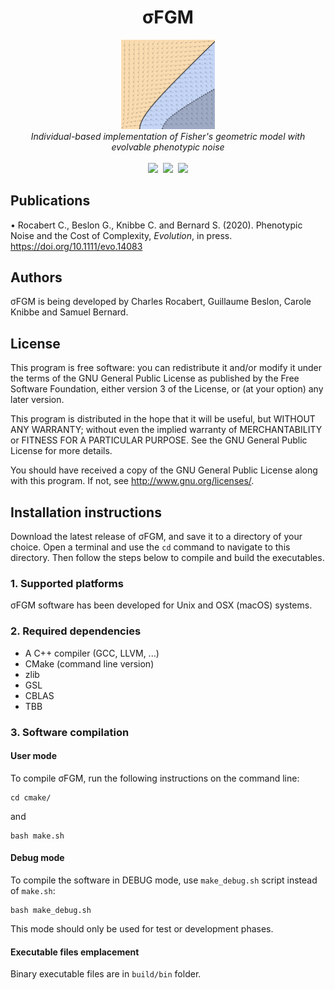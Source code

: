 <h1 align="center">&sigma;FGM</h1>
<p align="center">
<img src="logo/logo.png" width="150">
<br/>
<em>Individual-based implementation of Fisher's geometric model with evolvable phenotypic noise</em>
<br/><br/>
<a href="https://github.com/charlesrocabert/SigmaFGM/releases/latest"><img src="https://img.shields.io/github/release/charlesrocabert/SigmaFGM/all.svg" /></a>&nbsp;
<a href="https://action-badges.now.sh/charlesrocabert/SigmaFGM"><img src="https://action-badges.now.sh/charlesrocabert/MetEvolSim" /></a>&nbsp;
<a href="https://github.com/charlesrocabert/SigmaFGM/LICENSE.html"><img src="https://img.shields.io/badge/License-GPLv3-blue.svg" /></a>
</p>

## Publications

• Rocabert C., Beslon G., Knibbe C. and Bernard S. (2020). Phenotypic Noise and the Cost of Complexity, _Evolution_, in press. https://doi.org/10.1111/evo.14083

## Authors

&sigma;FGM is being developed by Charles Rocabert, Guillaume Beslon, Carole Knibbe and Samuel Bernard.

## License

This program is free software: you can redistribute it and/or modify it under the terms of the GNU General Public License as published by the Free Software Foundation, either version 3 of the License, or (at your option) any later version.

This program is distributed in the hope that it will be useful, but WITHOUT ANY WARRANTY; without even the implied warranty of MERCHANTABILITY or FITNESS FOR A PARTICULAR PURPOSE. See the GNU General Public License for more details.

You should have received a copy of the GNU General Public License along with this program. If not, see http://www.gnu.org/licenses/.

## Installation instructions

Download the latest release of &sigma;FGM, and save it to a directory of your choice. Open a terminal and use the <code>cd</code> command to navigate to this directory. Then follow the steps below to compile and build the executables.

### 1. Supported platforms
&sigma;FGM software has been developed for Unix and OSX (macOS) systems.

### 2. Required dependencies
* A C++ compiler (GCC, LLVM, ...)
* CMake (command line version)
* zlib
* GSL
* CBLAS
* TBB

### 3. Software compilation

#### User mode
To compile &sigma;FGM, run the following instructions on the command line:

    cd cmake/

and

    bash make.sh

#### Debug mode
To compile the software in DEBUG mode, use <code>make_debug.sh</code> script instead of <code>make.sh</code>:

    bash make_debug.sh

This mode should only be used for test or development phases.

#### Executable files emplacement
Binary executable files are in <code>build/bin</code> folder.


